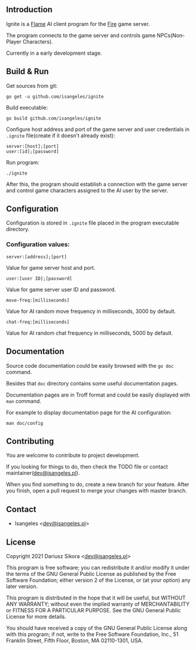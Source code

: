 ## Introduction
Ignite is a [Flame](https://github.com/isangeles/flame) AI client program for the [Fire](https://github.com/isangeles/fire) game server.

The program connects to the game server and controls game NPCs(Non-Player Characters).

Currently in a early development stage.
## Build & Run
Get sources from git:
```
go get -u github.com/isangeles/ignite
```
Build executable:
```
go build github.com/isangeles/ignite
```
Configure host address and port of the game server and user credentials in `.ignite` file(create if it doesn't already exist):
```
server:[host];[port]
user:[id];[password]
```
Run program:
```
./ignite
```
After this, the program should establish a connection with the game server and control game characters assigned to the AI user by the server.
## Configuration
Configuration is stored in `.ignite` file placed in the program executable directory.
### Configuration values:
```
server:[address];[port]
```
Value for game server host and port.
```
user:[user ID];[password]
```
Value for game server user ID and password.
```
move-freq:[milliseconds]
```
Value for AI random move frequency in milliseconds, 3000 by default.
```
chat-freq:[milliseconds]
```
Value for AI random chat frequency in milliseconds, 5000 by default.
## Documentation
Source code documentation could be easily browsed with the `go doc` command.

Besides that `doc` directory contains some useful documentation pages.

Documentation pages are in Troff format and could be easily displayed with `man` command.

For example to display documentation page for the AI configuration:
```
man doc/config
```
## Contributing
You are welcome to contribute to project development.

If you looking for things to do, then check the TODO file or contact maintainer(dev@isangeles.pl).

When you find something to do, create a new branch for your feature.
After you finish, open a pull request to merge your changes with master branch.
## Contact
* Isangeles <<dev@isangeles.pl>>
## License
Copyright 2021 Dariusz Sikora <<dev@isangeles.pl>>

This program is free software; you can redistribute it and/or modify
it under the terms of the GNU General Public License as published by
the Free Software Foundation; either version 2 of the License, or
(at your option) any later version.

This program is distributed in the hope that it will be useful,
but WITHOUT ANY WARRANTY; without even the implied warranty of
MERCHANTABILITY or FITNESS FOR A PARTICULAR PURPOSE.  See the
GNU General Public License for more details.

You should have received a copy of the GNU General Public License
along with this program; if not, write to the Free Software
Foundation, Inc., 51 Franklin Street, Fifth Floor, Boston,
MA 02110-1301, USA.
